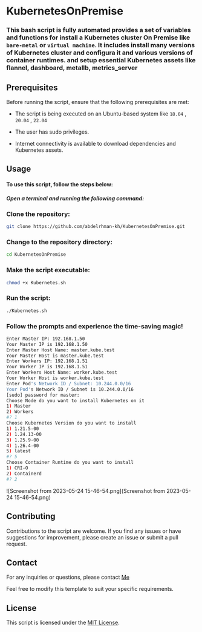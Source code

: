# KubernetesOnPremise

### This bash script is fully automated provides a set of variables and functions for install a Kubernetes cluster On Premise like `bare-metal` or `virtual machine`. It includes install many versions of Kubernetes cluster and configura it and various versions of container runtimes. and setup essential Kubernetes assets like flannel, dashboard, metallb, metrics_server 


## Prerequisites
Before running the script, ensure that the following prerequisites are met:

- The script is being executed on an Ubuntu-based system like `18.04` , `20.04` , `22.04`

- The user has sudo privileges.

- Internet connectivity is available to download dependencies and Kubernetes assets.

## Usage

#### To use this script, follow the steps below:

##### Open a terminal and running the following command:


### Clone the repository:

```bash
git clone https://github.com/abdelrhman-kh/KubernetesOnPremise.git
```

### Change to the repository directory:

```bash
cd KubernetesOnPremise
```
### Make the script executable:
```bash
chmod +x Kubernetes.sh
```
### Run the script:
```bash
./Kubernetes.sh
```
### Follow the prompts and experience the time-saving magic!
```bash
Enter Master IP: 192.168.1.50
Your Master IP is 192.168.1.50 
Enter Master Host Name: master.kube.test
Your Master Host is master.kube.test 
Enter Workers IP: 192.168.1.51
Your Worker IP is 192.168.1.51 
Enter Workers Host Name: worker.kube.test
Your Worker Host is worker.kube.test 
Enter Pod's Network ID / Subnet: 10.244.0.0/16
Your Pod's Network ID / Subnet is 10.244.0.0/16 
[sudo] password for master: 
Choose Node do you want to install Kubernetes on it 
1) Master
2) Workers
#? 1
Choose Kubernetes Version do you want to install 
1) 1.21.5-00
2) 1.24.13-00
3) 1.25.9-00
4) 1.26.4-00
5) latest
#? 5
Choose Container Runtime do you want to install 
1) CRI-O
2) Containerd
#? 2

```
![Screenshot from 2023-05-24 15-46-54.png](Screenshot from 2023-05-24 15-46-54.png)

## Contributing
Contributions to the script are welcome. If you find any issues or have suggestions for improvement, please create an issue or submit a pull request.

## Contact
For any inquiries or questions, please contact [Me](https://abdelrhman.khamis.work/)

Feel free to modify this template to suit your specific requirements.


## License

This script is licensed under the [MIT License](LICENSE).

